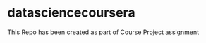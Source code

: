 datasciencecoursera
===================

This Repo has been created as part of Course Project assignment
